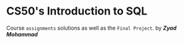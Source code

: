 # CS50's Introduction to SQL 

Course `assignments` solutions as well as the `Final Project`.
by ***Zyad Mohammad***
